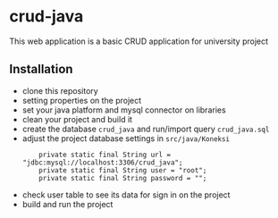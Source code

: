 # crud-java
This web application is a basic CRUD application for university project

## Installation

-   clone this repository
-   setting properties on the project
-   set your java platform and mysql connector on libraries
-   clean your project and build it
-   create the database `crud_java` and run/import query `crud_java.sql`
-   adjust the project database settings in `src/java/Koneksi`
    ```
        private static final String url = "jdbc:mysql://localhost:3306/crud_java";
        private static final String user = "root";
        private static final String password = "";
    ```
-   check user table to see its data for sign in on the project
-   build and run the project